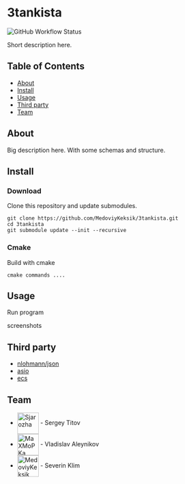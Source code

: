 # 3tankista #

![GitHub Workflow Status](https://img.shields.io/github/workflow/status/MedoviyKeksik/3tankista/test-clang-format?label=clang-format)

Short description here.

## Table of Contents

- [About](#about)
- [Install](#install)
- [Usage](#usage)
- [Third party](#third-party)
- [Team](#team)

## About

Big description here. With some schemas and structure.

## Install

### Download
Clone this repository and update submodules.
```shell
git clone https://github.com/MedoviyKeksik/3tankista.git
cd 3tankista
git submodule update --init --recursive
```

### Cmake
Build with cmake
```shell
cmake commands ....
```

## Usage

Run program

screenshots

## Third party

- [nlohmann/json](https://github.com/nlohmann/json)
- [asio](https://think-async.com/Asio/)
- [ecs](https://github.com/MedoviyKeksik/ECS)

## Team

- [<img src="https://github.com/Sjarozha.png" title="Sjarozha" width="50" align="center"/>](https://github.com/Sjarozha) - Sergey Titov
- [<img src="https://github.com/MaXMoPKa.png" title="MaXMoPKa" width="50" align="center"/>](https://github.com/MaXMoPKa) - Vladislav Aleynikov
- [<img src="https://github.com/MedoviyKeksik.png" title="MedoviyKeksik" width="50" align="center"/>](https://github.com/MedoviyKeksik) - Severin Klim